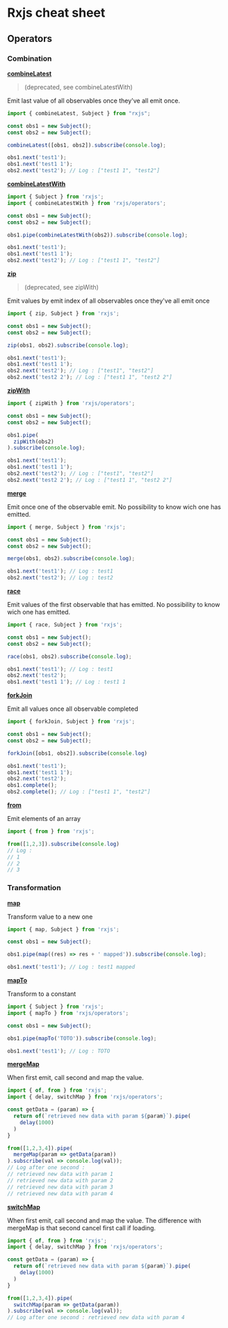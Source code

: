 # Rxjs cheat sheet

## Operators

### Combination

**[combineLatest](https://rxjs.dev/api/operators/combineLatest)**
> (deprecated, see combineLatestWith)

Emit last value of all observables once they've all emit once.

```ts
import { combineLatest, Subject } from "rxjs";

const obs1 = new Subject();
const obs2 = new Subject();

combineLatest([obs1, obs2]).subscribe(console.log);

obs1.next('test1');
obs1.next('test1 1');
obs2.next('test2'); // Log : ["test1 1", "test2"]
```

**[combineLatestWith](https://rxjs.dev/api/operators/combineLatestWith)**

```ts
import { Subject } from 'rxjs';
import { combineLatestWith } from 'rxjs/operators';

const obs1 = new Subject();
const obs2 = new Subject();

obs1.pipe(combineLatestWith(obs2)).subscribe(console.log);

obs1.next('test1');
obs1.next('test1 1');
obs2.next('test2'); // Log : ["test1 1", "test2"]
```

**[zip](https://rxjs.dev/api/operators/zip)**
>(deprecated, see zipWith)

Emit values by emit index of all observables once they've all emit once

```ts
import { zip, Subject } from 'rxjs';

const obs1 = new Subject();
const obs2 = new Subject();

zip(obs1, obs2).subscribe(console.log);

obs1.next('test1');
obs1.next('test1 1');
obs2.next('test2'); // Log : ["test1", "test2"]
obs2.next('test2 2'); // Log : ["test1 1", "test2 2"]
```

**[zipWith](https://rxjs.dev/api/operators/zipWith)**

```ts
import { zipWith } from 'rxjs/operators';

const obs1 = new Subject();
const obs2 = new Subject();

obs1.pipe(
  zipWith(obs2)
).subscribe(console.log);

obs1.next('test1');
obs1.next('test1 1');
obs2.next('test2'); // Log : ["test1", "test2"]
obs2.next('test2 2'); // Log : ["test1 1", "test2 2"]
```

**[merge](https://rxjs.dev/api/operators/merge)**

Emit once one of the observable emit. No possibility to know wich one has emitted.

```ts
import { merge, Subject } from 'rxjs';

const obs1 = new Subject();
const obs2 = new Subject();

merge(obs1, obs2).subscribe(console.log);

obs1.next('test1'); // Log : test1
obs2.next('test2'); // Log : test2
```

**[race](https://rxjs.dev/api/operators/race)**

Emit values of the first observable that has emitted. No possibility to know wich one has emitted.

```ts
import { race, Subject } from 'rxjs';

const obs1 = new Subject();
const obs2 = new Subject();

race(obs1, obs2).subscribe(console.log);

obs1.next('test1'); // Log : test1
obs2.next('test2');
obs1.next('test1 1'); // Log : test1 1
```

**[forkJoin](https://rxjs.dev/api/index/function/forkJoin)**

Emit all values once all observable completed

```ts
import { forkJoin, Subject } from 'rxjs';

const obs1 = new Subject();
const obs2 = new Subject();

forkJoin([obs1, obs2]).subscribe(console.log)

obs1.next('test1');
obs1.next('test1 1');
obs2.next('test2');
obs1.complete();
obs2.complete(); // Log : ["test1 1", "test2"]
```

**[from](https://rxjs.dev/api/index/function/from)**

Emit elements of an array

```ts
import { from } from 'rxjs'; 

from([1,2,3]).subscribe(console.log)
// Log :
// 1
// 2
// 3
```

### Transformation

**[map](https://rxjs.dev/api/operators/map)**

Transform value to a new one

```ts
import { map, Subject } from 'rxjs';

const obs1 = new Subject();

obs1.pipe(map((res) => res + ' mapped')).subscribe(console.log);

obs1.next('test1'); // Log : test1 mapped
```

**[mapTo](https://rxjs.dev/api/operators/mapTo)**

Transform to a constant

```ts
import { Subject } from 'rxjs';
import { mapTo } from 'rxjs/operators';

const obs1 = new Subject();

obs1.pipe(mapTo('TOTO')).subscribe(console.log);

obs1.next('test1'); // Log : TOTO
```

**[mergeMap](https://rxjs.dev/api/operators/mergeMap)**

When first emit, call second and map the value.

```ts
import { of, from } from 'rxjs'; 
import { delay, switchMap } from 'rxjs/operators';

const getData = (param) => {
  return of(`retrieved new data with param ${param}`).pipe(
    delay(1000)
  )
}

from([1,2,3,4]).pipe(
  mergeMap(param => getData(param))
).subscribe(val => console.log(val));
// Log after one second : 
// retrieved new data with param 1
// retrieved new data with param 2
// retrieved new data with param 3
// retrieved new data with param 4
```

**[switchMap](https://rxjs.dev/api/operators/switchMap)**

When first emit, call second and map the value. The difference with mergeMap is that second cancel first call if loading.

```ts
import { of, from } from 'rxjs'; 
import { delay, switchMap } from 'rxjs/operators';

const getData = (param) => {
  return of(`retrieved new data with param ${param}`).pipe(
    delay(1000)
  )
}

from([1,2,3,4]).pipe(
  switchMap(param => getData(param))
).subscribe(val => console.log(val));
// Log after one second : retrieved new data with param 4
```